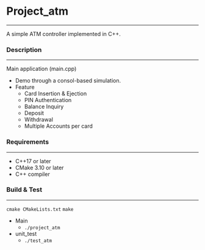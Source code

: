 # Project_atm
-------------------------------------------
A simple ATM controller implemented in C++.


### Description
-------------------------------------------
Main application (main.cpp)
- Demo through a consol-based simulation.
- Feature
    - Card Insertion & Ejection
    - PIN Authentication
    - Balance Inquiry
    - Deposit
    - Withdrawal
    - Multiple Accounts per card

### Requirements
-------------------------------------------
- C++17 or later
- CMake 3.10 or later
- C++ compiler

### Build & Test
-------------------------------------------
`cmake CMakeLists.txt`
`make`

- Main
    - `./project_atm`
- unit_test
    - `./test_atm`